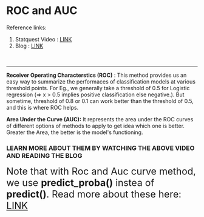 # ROC and AUC

Reference links:
1. Statquest Video : [LINK](https://www.youtube.com/watch?v=4jRBRDbJemM)
2. Blog : [LINK](https://www.analyticsvidhya.com/blog/2020/06/auc-roc-curve-machine-learning/?fbclid=IwAR3NiyvLoVEQxRCerb5A3YVU8Qtuf9fpnG5ERWGLBQsfKbpvfuccI-7DI7U)

<br>
<hr>

**Receiver Operating Characterstics (ROC)** : This method provides us an easy way to summarize the performaces of classification models
at various threshold points. For Eg., we generally take a threshold of 0.5 for Logistic regression 
(=> x > 0.5 implies positive classification else negative.). But sometime, threshold of 0.8 or 0.1 can work better than the threshold of 0.5, 
and this is where ROC helps.

**Area Under the Curve (AUC):** It represents the area under the ROC curves of different options of methods to apply to get idea which one is better.
Greater the Area, the better is the model's functioning.

### LEARN MORE ABOUT THEM BY WATCHING THE ABOVE VIDEO AND READING THE BLOG

<div style = 'font-size:25px'>
Note that with Roc and Auc curve method, we use <b>predict_proba()</b> instea of <b>predict()</b>. Read more about these here: <a href="https://discuss.analyticsvidhya.com/t/what-is-the-difference-between-predict-and-predict-proba/67376">LINK</a>
</div>